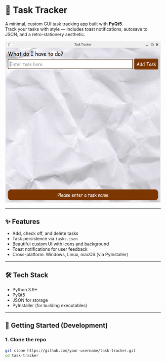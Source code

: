 # 📝 Task Tracker

A minimal, custom GUI task tracking app built with **PyQt5**.  
Track your tasks with style — includes toast notifications, autosave to JSON, and a retro-stationery aesthetic.

![screenshot](resources/demo-screenshot.png) <!-- optional, add if you want -->

---

## ✨ Features

- Add, check off, and delete tasks
- Task persistence via `tasks.json`
- Beautiful custom UI with icons and background
- Toast notifications for user feedback
- Cross-platform: Windows, Linux, macOS (via PyInstaller)

---

## 🛠 Tech Stack

- Python 3.9+
- PyQt5
- JSON for storage
- PyInstaller (for building executables)

---

## 🚀 Getting Started (Development)

### 1. Clone the repo

```bash
git clone https://github.com/your-username/task-tracker.git
cd task-tracker
